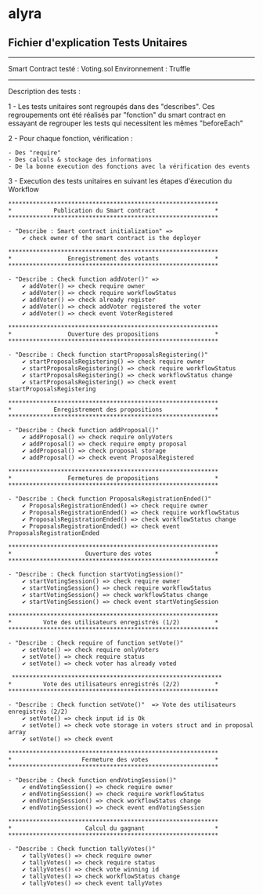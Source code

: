 # alyra

## Fichier d'explication Tests Unitaires

---

Smart Contract testé : Voting.sol
Environnement : Truffle

---

Description des tests :

1 - Les tests unitaires sont regroupés dans des "describes". Ces regroupements ont été réalisés par "fonction" du smart contract en essayant de regrouper les tests qui necessitent les mêmes "beforeEach"

2 - Pour chaque fonction, vérification :

    - Des "require"
    - Des calculs & stockage des informations
    - De la bonne execution des fonctions avec la vérification des events

3 - Execution des tests unitaires en suivant les étapes d'éxecution du Workflow

    ************************************************************
    *            Publication du Smart contract                 *
    ************************************************************

    - "Describe : Smart contract initialization" =>
        ✔ check owner of the smart contract is the deployer

    ************************************************************
    *                Enregistrement des votants                *
    ************************************************************

    - "Describe : Check function addVoter()" =>
        ✔ addVoter() => check require owner
        ✔ addVoter() => check require workflowStatus
        ✔ addVoter() => check already register
        ✔ addVoter() => check addVoter registered the voter
        ✔ addVoter() => check event VoterRegistered

    ************************************************************
    *                Ouverture des propositions                *
    ************************************************************

    - "Describe : Check function startProposalsRegistering()"
        ✔ startProposalsRegistering() => check require owner
        ✔ startProposalsRegistering() => check require workflowStatus
        ✔ startProposalsRegistering() => check workflowStatus change
        ✔ startProposalsRegistering() => check event startProposalsRegistering

    ************************************************************
    *            Enregistrement des propositions               *
    ************************************************************

    - "Describe : Check function addProposal()"
        ✔ addProposal() => check require onlyVoters
        ✔ addProposal() => check require empty proposal
        ✔ addProposal() => check proposal storage
        ✔ addProposal() => check event ProposalRegistered

    ************************************************************
    *                Fermetures de propositions                *
    ************************************************************

    - "Describe : Check function ProposalsRegistrationEnded()"
        ✔ ProposalsRegistrationEnded() => check require owner
        ✔ ProposalsRegistrationEnded() => check require workflowStatus
        ✔ ProposalsRegistrationEnded() => check workflowStatus change
        ✔ ProposalsRegistrationEnded() => check event ProposalsRegistrationEnded

    ************************************************************
    *                     Ouverture des votes                  *
    ************************************************************

    - "Describe : Check function startVotingSession()"
        ✔ startVotingSession() => check require owner
        ✔ startVotingSession() => check require workflowStatus
        ✔ startVotingSession() => check workflowStatus change
        ✔ startVotingSession() => check event startVotingSession

    ************************************************************
    *         Vote des utilisateurs enregistrés (1/2)          *
    ************************************************************

    - "Describe : Check require of function setVote()"
        ✔ setVote() => check require onlyVoters
        ✔ setVote() => check require status
        ✔ setVote() => check voter has already voted

     ************************************************************
    *         Vote des utilisateurs enregistrés (2/2)          *
    ************************************************************

    - "Describe : Check function setVote()"  => Vote des utilisateurs enregistrés (2/2)
        ✔ setVote() => check input id is Ok
        ✔ setVote() => check vote storage in voters struct and in proposal array
        ✔ setVote() => check event

    ************************************************************
    *                    Fermeture des votes                   *
    ************************************************************

    - "Describe : Check function endVotingSession()"
        ✔ endVotingSession() => check require owner
        ✔ endVotingSession() => check require workflowStatus
        ✔ endVotingSession() => check workflowStatus change
        ✔ endVotingSession() => check event endVotingSession

    ************************************************************
    *                     Calcul du gagnant                    *
    ************************************************************

    - "Describe : Check function tallyVotes()"
        ✔ tallyVotes() => check require owner
        ✔ tallyVotes() => check require status
        ✔ tallyVotes() => check vote winning id
        ✔ tallyVotes() => check workflowStatus change
        ✔ tallyVotes() => check event tallyVotes
